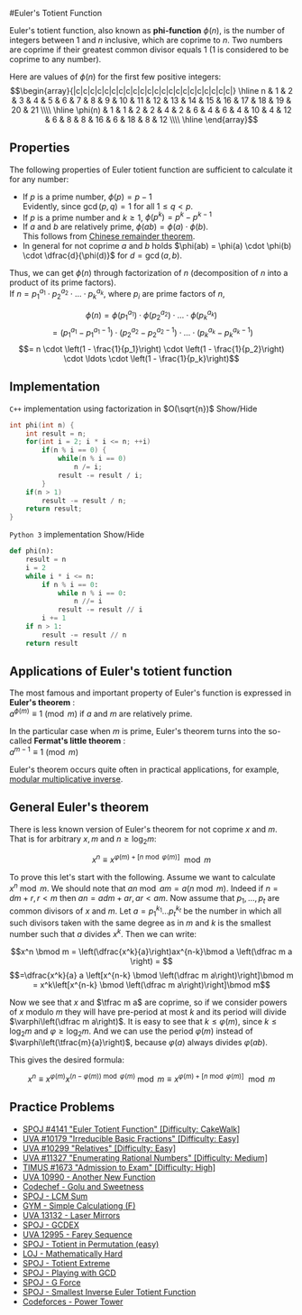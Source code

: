 <!--?title Euler's Totient Function-->
#Euler's Totient Function

Euler's totient function, also known as **phi-function** $\phi (n)$, is the number of integers between 1 and $n$ inclusive, which are coprime to $n$. Two numbers are coprime if their greatest common divisor equals $1$ ($1$ is considered to be coprime to any number).

Here are values of $\phi(n)$ for the first few positive integers:
$$\begin{array}{|c|c|c|c|c|c|c|c|c|c|c|c|c|c|c|c|c|c|c|c|c|c|}
\hline
n & 1 & 2 & 3 & 4 & 5 & 6 & 7 & 8 & 9 & 10 & 11 & 12 & 13 & 14 & 15 & 16 & 17 & 18 & 19 & 20 & 21 \\\\ \hline
\phi(n) & 1 & 1 & 2 & 2 & 4 & 2 & 6 & 4 & 6 & 4 & 10 & 4 & 12 & 6 & 8 & 8 & 16 & 6 & 18 & 8 & 12 \\\\ \hline
\end{array}$$

## Properties

The following properties of Euler totient function are sufficient to calculate it for any number:

- If $p$ is a prime number, $\phi (p) = p - 1$  
  Evidently, since $\gcd(p, q) = 1$ for all $1 \le q < p$.
- If $p$ is a prime number and $k \ge 1$, $\phi (p^k) = p^k - p^{k - 1}$
- If $a$ and $b$ are relatively prime, $\phi (ab) = \phi (a) \cdot \phi (b)$.  
  This follows from [Chinese remainder theorem](../algebra/chinese-remainder-theorem.html).  
- In general for not coprime $a$ and $b$ holds $\phi(ab) = \phi(a) \cdot \phi(b) \cdot \dfrac{d}{\phi(d)}$ for $d = \gcd(a, b)$.

Thus, we can get $\phi (n)$ through factorization of $n$ (decomposition of $n$ into a product of its prime factors).  
If $n = {p_1}^{a_1} \cdot {p_2}^{a_2} \cdot \ldots \cdot {p_k}^{a_k}$, where $p_i$ are prime factors of $n$,

$$\phi (n) = \phi ({p_1}^{a_1}) \cdot \phi ({p_2}^{a_2}) \cdot  \ldots  \cdot \phi ({p_k}^{a_k})$$
$$= ({p_1}^{a_1} - {p_1}^{a_1 - 1}) \cdot ({p_2}^{a_2} - {p_2}^{a_2 - 1}) \cdot \ldots \cdot ({p_k}^{a_k} - {p_k}^{a_k - 1})$$
$$= n \cdot \left(1 - \frac{1}{p_1}\right) \cdot \left(1 - \frac{1}{p_2}\right) \cdot \ldots \cdot \left(1 - \frac{1}{p_k}\right)$$

## Implementation

`C++` implementation using factorization in $O(\sqrt{n})$ <span class="toggle-code">Show/Hide</span>

```cpp
int phi(int n) {
    int result = n;
    for(int i = 2; i * i <= n; ++i)
        if(n % i == 0) {
            while(n % i == 0)
                n /= i;
            result -= result / i;
        }
    if(n > 1)
        result -= result / n;
    return result;
}
```

`Python 3` implementation <span class="toggle-code">Show/Hide</span>

```python
def phi(n):
    result = n
    i = 2
    while i * i <= n:
        if n % i == 0:
            while n % i == 0:
                n //= i
            result -= result // i
        i += 1
    if n > 1:
        result -= result // n
    return result
```

## Applications of Euler's totient function

The most famous and important property of Euler's function is expressed in **Euler's theorem** :  
$a^{\phi (m)} \equiv 1 \pmod m$ if $a$ and $m$ are relatively prime.

In the particular case when $m$ is prime, Euler's theorem turns into the so-called **Fermat's little theorem** :  
$a^{m - 1} \equiv 1 \pmod m$

Euler's theorem occurs quite often in practical applications, for example, [modular multiplicative inverse](../algebra/module-inverse.html).

## General Euler's theorem

There is less known version of Euler's theorem for not coprime $x$ and $m$. That is for arbitrary $x, m$ and $n \geq \log_2 m$:

$$x^{n}\equiv x^{\varphi(m)+[n \bmod \varphi(m)]} \mod m$$

To prove this let's start with the following. Assume we want to calculate $x^n \bmod m$.
We should note that $an \bmod am = a(n \bmod m)$.
Indeed if $n = d m + r, r < m$ then $an = a d m + ar, ar < am$.
Now assume that $p_1, \dots, p_t$ are common divisors of $x$ and $m$.
Let $a=p_1^{k_1} \dots p_t^{k_t}$ be the number in which all such divisors taken with the same degree as in $m$ and $k$ is the smallest number such that $a$ divides $x^k$.
Then we can write:

$$x^n \bmod m = \left(\dfrac{x^k}{a}\right)ax^{n-k}\bmod a \left(\dfrac m a \right) = $$
$$=\dfrac{x^k}{a} a \left[x^{n-k} \bmod \left(\dfrac m a\right)\right]\bmod m = x^k\left[x^{n-k} \bmod \left(\dfrac m a\right)\right]\bmod m$$

Now we see that $x$ and $\tfrac m a$ are coprime, so if we consider powers of $x$ modulo $m$ they will have pre-period at most $k$ and its period will divide $\varphi\left(\dfrac m a\right)$.
It is easy to see that $k \leq \varphi(m)$, since $k \leq \log_2 m$ and $\varphi \geq \log_2 m$.
And we can use the period $\varphi(m)$ instead of $\varphi\left(\tfrac{m}{a}\right)$, because $\varphi(a)$ always divides $\varphi(ab)$.

This gives the desired formula:

$$ x^n \equiv x^{\varphi(m)} x^{(n - \varphi(m)) \bmod \varphi(m)} \bmod m \equiv x^{\varphi(m)+[n \bmod \varphi(m)]} \mod m$$

## Practice Problems  

* [SPOJ #4141 "Euler Totient Function" [Difficulty: CakeWalk]](http://www.spoj.com/problems/ETF/)  
* [UVA #10179 "Irreducible Basic Fractions" [Difficulty: Easy]](http://uva.onlinejudge.org/index.php?option=onlinejudge&page=show_problem&problem=1120)
* [UVA #10299 "Relatives" [Difficulty: Easy]](http://uva.onlinejudge.org/index.php?option=onlinejudge&page=show_problem&problem=1240)
* [UVA #11327 "Enumerating Rational Numbers" [Difficulty: Medium]](http://uva.onlinejudge.org/index.php?option=com_onlinejudge&Itemid=8&page=show_problem&problem=2302)
* [TIMUS #1673 "Admission to Exam" [Difficulty: High]](http://acm.timus.ru/problem.aspx?space=1&num=1673)
* [UVA 10990 - Another New Function](https://uva.onlinejudge.org/index.php?option=onlinejudge&page=show_problem&problem=1931)
* [Codechef - Golu and Sweetness](https://www.codechef.com/problems/COZIE)
* [SPOJ - LCM Sum](http://www.spoj.com/problems/LCMSUM/)
* [GYM - Simple Calculationg  (F)](http://codeforces.com/gym/100975)
* [UVA 13132 - Laser Mirrors](https://uva.onlinejudge.org/index.php?option=com_onlinejudge&Itemid=8&page=show_problem&problem=5043)
* [SPOJ - GCDEX](http://www.spoj.com/problems/GCDEX/)
* [UVA 12995 - Farey Sequence](https://uva.onlinejudge.org/index.php?option=com_onlinejudge&Itemid=8&page=show_problem&problem=4878)
* [SPOJ - Totient in Permutation (easy)](http://www.spoj.com/problems/TIP1/)
* [LOJ - Mathematically Hard](http://lightoj.com/volume_showproblem.php?problem=1007)
* [SPOJ - Totient Extreme](http://www.spoj.com/problems/DCEPCA03/)
* [SPOJ - Playing with GCD](http://www.spoj.com/problems/NAJPWG/)
* [SPOJ - G Force](http://www.spoj.com/problems/DCEPC12G/)
* [SPOJ - Smallest Inverse Euler Totient Function](http://www.spoj.com/problems/INVPHI/)
* [Codeforces - Power Tower](http://codeforces.com/problemset/problem/906/D)
